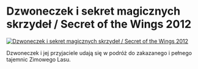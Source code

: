 Dzwoneczek i sekret magicznych skrzydeł / Secret of the Wings 2012 
=============
[![Dzwoneczek i sekret magicznych skrzydeł / Secret of the Wings 2012 ](http://vidos.pl/images/player.gif)](http://vidos.pl/dzwoneczek-i-sekret-magicznych-skrzydel-secret-of-the-wings-2012)

 Dzwoneczek i jej przyjaciele udają się w podróż do zakazanego i pełnego tajemnic Zimowego Lasu.
